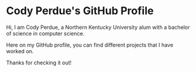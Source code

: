 # Cody Perdue's GitHub Profile

Hi, I am Cody Perdue, a Northern Kentucky University alum with a bachelor of science in computer science.

Here on my GitHub profile, you can find different projects that I have worked on.

Thanks for checking it out!
